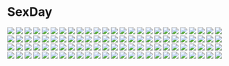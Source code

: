 # SexDay
![](https://konachan.com/image/ea625dd84910af99cce73391d72abb46/Konachan.com%20-%20251116%20all_male%20dragon%20elsword%20horns%20long_hair%20male%20ponytail%20red_eyes%20scorpion5050%20tagme_%28character%29%20white_hair.jpg)
![](https://konachan.com/jpeg/9f10498c1f0cef1f7165ec6c5eca883f/Konachan.com%20-%2020348%20animal%20azumanga_daioh%20cat%20nekokoneko%20transparent.jpg)
![](https://konachan.com/image/3303173a2b10c5e1ebbe53cb88914999/Konachan.com%20-%20193624%20anthropomorphism%20blonde_hair%20clouds%20kantai_collection%20scenic%20shimakaze_%28kancolle%29%20sunset%20water.jpg)
![](https://konachan.com/image/900e7f940e6ef61397c94d912afd7faa/Konachan.com%20-%20222503%20animal%20bird%20cang_yue_xue_feng%20feathers%20glasses%20jpeg_artifacts%20pantyhose%20school_uniform%20signed%20skirt%20sword%20touran-sai%20weapon%20wings%20yellow_eyes.jpg)
![](https://konachan.com/image/349d2bc8c229a4d77ab029b6a25fd515/Konachan.com%20-%2084209%20hatsune_miku%20twintails%20vocaloid.jpg)
![](https://konachan.com/jpeg/214bfc02b472ff27f739c907244dd215/Konachan.com%20-%20225475%20aqua_eyes%20barefoot%20blue_eyes%20blue_hair%20breasts%20cleavage%20clouds%20group%20long_hair%20navel%20ponytail%20red_eyes%20red_hair%20skintight%20sky%20swimsuit%20twintails.jpg)
![](https://konachan.com/image/10c9b0f0bd9bec0bdd875fdc969a782c/Konachan.com%20-%207395%20animal%20blue_hair%20cat%20innocent_eyes%20moon%20night%20purple_eyes%20sky.jpg)
![](https://konachan.com/image/0d21e75aa645f79f0edb7ef5ed0f83c4/Konachan.com%20-%2040770%20clannad%20fujibayashi_kyou%20gym_uniform%20key%20logo%20long_hair%20purple_eyes%20purple_hair%20zoom_layer.jpg)
![](https://konachan.com/jpeg/7aba72e38e1a3d399a538433437a7721/Konachan.com%20-%20117060%202girls%20fang%20headdress%20izayoi_sakuya%20maid%20remilia_scarlet%20touhou%20vampire.jpg)
![](https://konachan.com/image/bf82fc65bf0b6b394572388c24a20c31/Konachan.com%20-%20289637%20animal%20breasts%20cat%20cum%20itsutsuse%20original.jpg)
![](https://konachan.com/image/5c567fa58b2bc8dc6e864afaa0445b47/Konachan.com%20-%20268510%20brown_hair%20japanese_clothes%20kimono%20original%20signed%20socks%20umishima_senbon.jpg)
![](https://konachan.com/image/06ce572046577bf3cd408dcec4e6afd2/Konachan.com%20-%20252693%20barefoot%20blonde_hair%20blue_eyes%20dress%20long_hair%20original%20signed%20summer_dress%20tagme_%28artist%29.jpg)
![](https://konachan.com/jpeg/7b9fbfa2afdb654cdb15b61416bb407e/Konachan.com%20-%2034688%20hiiragi_tsukasa%20izumi_konata%20lucky_star.jpg)
![](https://konachan.com/image/5832878b67f3766e4580b0ff12627bc8/Konachan.com%20-%20197268%20anthropomorphism%20dress%20group%20hika_%28cross-angel%29%20k.r.t._girls%20kuuki_shoujo%20pantyhose%20uniform%20valentine%20wink%20xiao_ma%20xiao_qiong%20xuan_ying.jpg)
![](https://konachan.com/image/1f3e7a0bb7d50fdcd6a749061ba19cc7/Konachan.com%20-%20143989%20blush%20bow%20breasts%20building%20city%20cleavage%20clouds%20dress%20drink%20heart%20landscape%20long_hair%20moon%20night%20ponytail%20red_eyes%20sake%20scan%20scenic%20sky%20touhou.jpg)
![](https://konachan.com/jpeg/df41ccece191506ccb916303a6304f71/Konachan.com%20-%20254927%20ass%20bra%20green_hair%20long_hair%20original%20panties%20purple_eyes%20tagme_%28artist%29%20underwear.jpg)
![](https://konachan.com/image/a2f8ff1ed7fe06d238cb3ef6fdbea083/Konachan.com%20-%20177749%20bicolored_eyes%20breasts%20cleavage%20crown%20idolmaster%20idolmaster_cinderella_girls%20infinote%20takagaki_kaede.jpg)
![](https://konachan.com/jpeg/1573e96dcb18ea9d8528f82b1b289cea/Konachan.com%20-%20254557%20baba_%28baba_seimaijo%29%20blonde_hair%20hat%20long_hair%20matara_okina%20mirror%20touhou%20transparent%20yellow_eyes.jpg)
![](https://konachan.com/image/b97d5f7b523c10b529738d8d3f12425f/Konachan.com%20-%20144543%20blue_eyes%20blue_hair%20bra%20breasts%20cleavage%20headband%20jpeg_artifacts%20long_hair%20original%20panties%20school_uniform%20tears%20torn_clothes%20underwear%20wink%20yukiwo.jpg)
![](https://konachan.com/jpeg/a66d2a8789d5efe65b6e66fe61f2d902/Konachan.com%20-%20103233%20corset%20freezing%20genessa_roland%20kim_kwang-hyun%20panties%20ribbons%20stockings%20thighhighs%20twintails%20underwear%20undressing.jpg)
![](https://konachan.com/jpeg/5cfdbe82595ed2b7852ae100614499a3/Konachan.com%20-%20251256%20blue_hair%20blush%20cropped%20elbow_gloves%20gloves%20long_hair%20nipples%20no_bra%20open_shirt%20purple_eyes%20sayori%20tsushima_yoshiko%20watermark%20wings.jpg)
![](https://konachan.com/image/1eca1ed981db12935dd926994c40c678/Konachan.com%20-%20204983%20aya_shobon%20blue_eyes%20blue_hair%20blush%20breasts%20cleavage%20erect_nipples%20isis_%28p%26d%29%20long_hair%20puzzle_%26_dragons%20wet.jpg)
![](https://konachan.com/image/8e371e950048ef3131ef5cbe1e7754af/Konachan.com%20-%2051314%20blockice.jpg)
![](https://konachan.com/jpeg/8cd22a1fed9e80fdfd78aaaa07f1e815/Konachan.com%20-%2098071%20close%20mahou_shoujo_madoka_magica%20red_hair%20sakura_kyouko%20transparent%20vector.jpg)
![](https://konachan.com/image/25e88eab0aa24d1abaf690eca491f2ae/Konachan.com%20-%20161664%20blue_eyes%20blush%20breasts%20long_hair%20namamo_nanase%20nipples%20patchouli_knowledge%20purple_hair%20pussy%20touhou%20uncensored%20wet.jpg)
![](https://konachan.com/image/fd073927c36dcf8a593f6c662b04fdee/Konachan.com%20-%20158807%20animal_ears%20bow%20breasts%20bunny_ears%20bunnygirl%20cleavage%20cosplay%20glasses%20gym_uniform%20kagiyama_hina%20nurse%20panties%20tagme%20touhou%20underwear%20yakumo_yukari.jpg)
![](https://konachan.com/image/c31fe369b012dcd73b878a3db18229b0/Konachan.com%20-%20164462%20animal%20bubbles%20fish%20hatsune_miku%20hibiya%20underwater%20vocaloid%20water.jpg)
![](https://konachan.com/image/1895b4083ab906bde6b20be3887b999e/Konachan.com%20-%20287329%20braids%20brown_eyes%20chain%20gilgamesh%20gray_hair%20group%20horns%20loli%20long_hair%20male%20petals%20pink_eyes%20rider%20scythe%20spear%20tattoo%20thighhighs%20weapon%20wink.jpg)
![](https://konachan.com/image/2259b92be38d2d5224c23a0655d5fb54/Konachan.com%20-%2053560%20hatsune_miku%20kagamine_len%20kagamine_rin%20kaito%20male%20megurine_luka%20meiko%20tagme_%28artist%29%20vocaloid.jpg)
![](https://konachan.com/jpeg/eff8a6e173c4936e473f540e48340bcd/Konachan.com%20-%20286708%20cage%20cape%20dark%20fate_%28series%29%20feathers%20gray_%28lord_el-melloi_ii%29%20gray_hair%20green_eyes%20hoodie%20kneehighs%20nasii%20short_hair%20skirt.jpg)
![](https://konachan.com/image/54c1e44d340fb74c3d90d190e00e450c/Konachan.com%20-%20286565%20animal%20bird%20cat%20clouds%20feel_%28nasitaki%29%20original%20scenic%20school_uniform%20signed%20sky%20stars%20water.jpg)
![](https://konachan.com/image/bc5b753edde568cd69c2690d30b58bd8/Konachan.com%20-%2099027%20black_rock_shooter%20kuroi_mato.jpg)
![](https://konachan.com/image/de85c13fcf80bd1bc617025d03277a5e/Konachan.com%20-%20237863%20aqua_eyes%20aqua_hair%20hatsune_miku%20jie_laite%20long_hair%20navel%20panties%20thighhighs%20twintails%20underwear%20vocaloid.jpg)
![](https://konachan.com/image/0bc141989abd525f086157a5057c808f/Konachan.com%20-%20150956%20blonde_hair%20blue_eyes%20brown_eyes%20brown_hair%20cirno%20dress%20fairy%20group%20hakurei_reimu%20hat%20ibuki_suika%20kirisame_marisa%20lia-sama%20snow%20touhou%20winter%20witch.jpg)
![](https://konachan.com/image/5965e0e6fbd639faf0873bd60b7bbe72/Konachan.com%20-%20154751%20kance%20tagme.jpg)
![](https://konachan.com/image/1c8559d6eba28b90d7fd9cdad8c228c3/Konachan.com%20-%20194822%20bed%20blush%20boots%20breasts%20brown_hair%20collar%20condom%20corset%20cum%20dress%20glasses%20green_eyes%20group%20panties%20penis%20sex%20skirt%20socks%20thighhighs%20underwear%20urakanda.jpg)
![](https://konachan.com/jpeg/7752ed84ba53c87714fe33c857850816/Konachan.com%20-%20281737%20breasts%20brown_eyes%20cherry_blossoms%20flowers%20horns%20japanese_clothes%20kimono%20lansane%20long_hair%20navel%20no_bra%20open_shirt%20original%20signed%20white%20white_hair.jpg)
![](https://konachan.com/jpeg/817bbbd97dd57426854481942cd57df4/Konachan.com%20-%20213240%20animal_ears%20brown_eyes%20brown_hair%20building%20car%20dark%20dreadtie%20foxgirl%20original%20scenic%20short_hair%20signed%20sunset%20tail%20tree.jpg)
![](https://konachan.com/image/b2c349375ab348b146860b8e57cba0d6/Konachan.com%20-%20275520%20ass%20barefoot%20breasts%20brown_eyes%20long_hair%20nana_mikoto%20original%20panties%20stars%20topless%20underwear%20white_hair.jpg)
![](https://konachan.com/image/45126759dd5784776de62eea2677094c/Konachan.com%20-%2015836%20tagme.jpg)
![](https://konachan.com/jpeg/f991cf89b5135919740cd04aa5a9973d/Konachan.com%20-%20182500%20anthropomorphism%20blonde_hair%20blush%20elbow_gloves%20gloves%20green_eyes%20headband%20long_hair%20nanao_naru%20rensouhou-chan%20scan%20skirt%20swim_ring%20thighhighs%20water.jpg)
![](https://konachan.com/image/9884ff1b4824444553ba70a6ed1c0bcc/Konachan.com%20-%2063399%20favorite%20game_cg%20hoshizora_no_memoria%20tagme.jpg)
![](https://konachan.com/image/ca3eedeed9da40c806706db0f563bb7f/Konachan.com%20-%2098436%202girls%20hakurei_reimu%20japanese_clothes%20kedama_milk%20kirisame_marisa%20miko%20touhou%20witch.jpg)
![](https://konachan.com/jpeg/71c8b46cd6dda781b8f072d5827b3a41/Konachan.com%20-%20276763%20aqua_eyes%20ass%20breasts%20bunnygirl%20cleavage%20collar%20damegane%20gloves%20group%20headband%20long_hair%20original%20pantyhose%20pink_eyes%20red_eyes%20tail%20wink%20wristwear.jpg)
![](https://konachan.com/image/9ec9c86e6914f7b4e5563934143b6c91/Konachan.com%20-%205861%20hiiragi_akao%20jinki_extend%20kawamoto_satsuki%20kousaka_rui%20mel_j_vanette%20tachibana_elnie.jpg)
![](https://konachan.com/jpeg/bd813a267967c19b7a4bf408b8d19b6d/Konachan.com%20-%20269905%20anthropomorphism%20azur_lane%20blush%20bow%20clouds%20dress%20kurot%20long_hair%20purple_eyes%20purple_hair%20skirt_lift%20sky%20thighhighs%20unicorn_%28azur_lane%29.jpg)
![](https://konachan.com/image/e9054c930d7a8d5b2d6049474390e32b/Konachan.com%20-%20306134%202girls%20ass%20barefoot%20catgirl%20cum%20karyl%20kokkoro%20luode_huayuan%20princess_connect%21%20thighhighs%20torn_clothes.jpg)
![](https://konachan.com/jpeg/471abecc56c01bacade552e53b4031d4/Konachan.com%20-%2070445%20akebi_yusa%20blonde_hair%20censored%20game_cg%20green_eyes%20nipples%20nude%20valentine_pink.jpg)
![](https://konachan.com/image/54c34e6dfea6367111935acedd3dd8bd/Konachan.com%20-%2092049%20barefoot%20blonde_hair%20book%20dress%20mochizuki_saku%20original%20short_hair%20sleeping.jpg)
![](https://konachan.com/jpeg/9ab8b216f9290090ad9fac1a018d3b6d/Konachan.com%20-%20147509%20game_cg%20otama%21_otaku_nakama_wa_chikkoi_mania%20otemachi_momiji%20waitress.jpg)
![](https://konachan.com/image/2a1a745bd9f0bfa54ba013e71b0995eb/Konachan.com%20-%2022768%20ran_%28texhnolyze%29%20texhnolyze.jpg)
![](https://konachan.com/image/7b88aaf8f805bbd894600094712fc5a6/Konachan.com%20-%2051403%20animal%20bird%20dress%20hatsune_miku%20scenic%20sleeping%20summer_dress%20tree%20vocaloid.jpg)
![](https://konachan.com/jpeg/64efd561253a371e33556eb180c3d814/Konachan.com%20-%20219705%20aqua_eyes%20blue_eyes%20blush%20breasts%20building%20cleavage%20game_cg%20glasses%20gray_hair%20group%20loli%20long_hair%20male%20pink_hair%20red_eyes%20ribbons%20skirt%20twins%20velvet.jpg)
![](https://konachan.com/image/647cc67bc853aa18399c1d25b7381c58/Konachan.com%20-%2066481%20hatsune_miku%20kagamine_len%20kagamine_rin%20male%20semaru%20shiro_no_musume_%28vocaloid%29%20vocaloid.jpg)
![](https://konachan.com/jpeg/89737657f774db0b089cbf48cc261275/Konachan.com%20-%2057861%20hayate_no_gotoku%20maid%20maria_%28hayate_no_gotoku%29.jpg)
![](https://konachan.com/image/50844877f9509fc71fe68be2c53140b7/Konachan.com%20-%2019196%20berserker%20blood%20fate_%28series%29%20fate_stay_night%20illyasviel_von_einzbern.jpg)
![](https://konachan.com/image/985f8b862302ca4d876571448c019c15/Konachan.com%20-%2094333%20gray_hair%20japanese_clothes%20kawagishi_keitarou%20kimono%20kuki_monshiro%20long_hair%20maji_de_watashi_ni_koi_shinasai%21%20purple_eyes.jpg)
![](https://konachan.com/image/a6158d243935d9c1cbfdcc38a75b7b57/Konachan.com%20-%20100237%20gray%20jpeg_artifacts%20nagato_yuki%20shamisen%20suzumiya_haruhi_no_yuutsu.jpg)
![](https://konachan.com/image/737c78bc76954f3768df8e32fbb315d2/Konachan.com%20-%20191225%20di_gi_charat.jpg)
![](https://konachan.com/jpeg/598224fefa4fd4e77a4052a822ab7399/Konachan.com%20-%20175339%20ass%20ass_grab%20blush%20censored%20game_cg%20glace%20gray_hair%20japanese_clothes%20penis%20sesena_yau%20sex%20skirt%20timepiece_ensemble%20tsukiyono_chiara%20twintails.jpg)
![](https://konachan.com/image/c3e25a15cf6b66891a79d0b2635e11b5/Konachan.com%20-%20147470%20boots%20daidou_%28demitasse%29%20halloween%20megurine_luka%20pink_hair%20takoluka%20thighhighs%20vocaloid.jpg)
![](https://konachan.com/jpeg/70335ac7b0a2230dba46874d72698345/Konachan.com%20-%20292294%20bed%20blush%20breasts%20fate_%28series%29%20glasses%20navel%20nipples%20pantyhose%20penis%20pink_hair%20purple_eyes%20pussy%20sex%20short_hair%20tie%20topless%20torn_clothes%20uncensored.jpg)
![](https://konachan.com/jpeg/6afa0793f8177430e769e4d751f7294b/Konachan.com%20-%20267834%20anus%20ass%20ass_grab%20blue_eyes%20blue_hair%20bondage%20breasts%20chain%20f-cla%20game_cg%20horns%20long_hair%20navel%20nipples%20nude%20penis%20pussy%20sex%20tail%20thighhighs.jpg)
![](https://konachan.com/jpeg/282201cbc16a321edce74b2143612adc/Konachan.com%20-%20238507%20ass%20bed%20blue_hair%20breasts%20censored%20green_eyes%20idolmaster%20karisuwaya%20long_hair%20nipples%20no_bra%20nopan%20penis%20pussy%20pussy_juice%20sex%20spread_legs%20thighhighs.jpg)
![](https://konachan.com/image/263d00f969a4ebab929227e673668674/Konachan.com%20-%20102132%20animal%20animal_ears%20aqua_hair%20barefoot%20bird%20hatsune_miku%20tail%20vocaloid.jpg)
![](https://konachan.com/image/75f8a3386edc6c6c7dcd4b092962fe29/Konachan.com%20-%2099237%202girls%20akemi_homura%20black_hair%20crying%20kaname_madoka%20mahou_shoujo_madoka_magica%20pink_hair%20purple_eyes%20red_eyes%20saisou_%282ndere%29%20tears%20water%20wet.jpg)
![](https://konachan.com/jpeg/48e3113862d884c681da0a6d3ed52ce3/Konachan.com%20-%2036725%20arpeggio.jpg)
![](https://konachan.com/image/a0244a02bd6bc0b81a9de960f768bd7f/Konachan.com%20-%20156562%20alcd%20blonde_hair%20dragon%20dress%20gray_hair%20long_hair%20original%20pixiv_fantasia%20staff%20sword%20weapon.jpg)
![](https://konachan.com/image/3b663aa7a0ceef0e3860c4dd3e68b9b1/Konachan.com%20-%20161788%20clouds%20grass%20landscape%20macnaut%20nobody%20original%20scenic%20signed%20sky.jpg)
![](https://konachan.com/image/bd00cfa7975f294adfacaa055e4c478c/Konachan.com%20-%20216226%202girls%20bed%20blue_eyes%20breasts%20butterfly%20choker%20cleavage%20flowers%20gloves%20hat%20ribbons%20rose%20stockings%20takoluka%20vocaloid%20watermark%20wings%20wristwear.jpg)
![](https://konachan.com/image/ab4f5ab2904d2f7f18cac194839e0d46/Konachan.com%20-%2064237%20blue_eyes%20headphones%20long_hair%20megurine_luka%20pink_hair%20vocaloid.jpg)
![](https://konachan.com/image/3a6939d9bd81ee95cc39fa391c3d2b74/Konachan.com%20-%20226539%20kofboy%20saigyouji_yuyuko%20touhou%20yakumo_ran%20yakumo_yukari.jpg)
![](https://konachan.com/image/f4680a976f20573423e1f98a140b74ed/Konachan.com%20-%2051684%20tagme.jpg)
![](https://konachan.com/image/48f6c20b5dfdce5cc158f549e733fe88/Konachan.com%20-%20165641%20grass%20hono_mochizuki%20landscape%20nobody%20original%20scenic%20silhouette%20sky%20sunset%20tree.jpg)
![](https://konachan.com/image/d53ce879f9392b554df034862f9a23b6/Konachan.com%20-%2019734%20aqua_hair%20gloves%20gotoh_keiji%20kiddy_grade%20lumiere%20purple_eyes.jpg)
![](https://konachan.com/image/b902f925859b40fbc06c01cc38f07930/Konachan.com%20-%2021342%20black_hair%20brown_eyes%20hakurei_reimu%20japanese_clothes%20long_hair%20miko%20touhou%20zoom_layer.jpg)
![](https://konachan.com/image/faae5cd49a811b13ba400ad48fe566d4/Konachan.com%20-%20111493%20halloween%20loli_ruri%20pointed_ears%20ragnarok_online%20tagme.jpg)
![](https://konachan.com/jpeg/4275e8cd22ebd1d7e791f7c60c6fe36c/Konachan.com%20-%20242863%20blush%20bones%20cent-001%20ellias_ainsworth%20green_eyes%20hatori_chise%20horns%20mahou_tsukai_no_yome%20red_hair%20short_hair%20skull%20tie.jpg)
![](https://konachan.com/jpeg/d4f8f43f66964b1ded30a7fc32f2ba47/Konachan.com%20-%20281214%20bed%20black_hair%20book%20green_eyes%20kizuchi_r%20long_hair%20navel%20necklace%20nipples%20nude%20original%20ponytail%20pussy%20signed%20uncensored.jpg)
![](https://konachan.com/image/035c04484036c267e61018a6053c4e7c/Konachan.com%20-%2011218%20tagme.jpg)
![](https://konachan.com/jpeg/8126278a86bff6aee7c4c64252e8ae81/Konachan.com%20-%2082990%20black_hair%20brown_eyes%20close%20fukiyose_seiri%20long_hair%20to_aru_kagaku_no_railgun%20to_aru_majutsu_no_index%20vector.jpg)
![](https://konachan.com/jpeg/5d4a2cee99a7c9d161dd1f3c783bbace/Konachan.com%20-%2032237%20air%20group%20kamio_haruko%20kamio_misuzu%20key%20kirishima_hijiri%20kirishima_kano%20megami%20michiru%20potato%20scan%20tohno_minagi.jpg)
![](https://konachan.com/image/17a05c16e82c515355cd10559d7b3180/Konachan.com%20-%2091146%20animal_ears%20bunny_ears%20bunnygirl%20houtengeki%20kneehighs%20long_hair%20purple_hair%20red_eyes%20reisen_udongein_inaba%20skirt%20tie%20touhou.jpg)
![](https://konachan.com/jpeg/6aaaaeccdaaf104f18505a124803d50e/Konachan.com%20-%20164481%20apron%20ekureeru%20gray_hair%20izayoi_sakuya%20maid%20pantyhose%20red_eyes%20touhou%20transparent.jpg)
![](https://konachan.com/image/193192d13e3d09eec16f53f6bf834585/Konachan.com%20-%20190087%20chris4708%20hatsune_miku%20vocaloid.jpg)
![](https://konachan.com/image/203165bad53965de4f6d6ae27b539005/Konachan.com%20-%20307307%20aqua_eyes%20blonde_hair%20blush%20breasts%20choker%20cleavage%20close%20headband%20long_hair%20parody%20sailor_moon%20school_uniform%20tsukino_usagi%20twintails.jpg)
![](https://konachan.com/jpeg/6417352cecc458044f19e2129af5d9a1/Konachan.com%20-%20272155%20animal_ears%20bed%20blonde_hair%20cape%20dress%20fang%20foxgirl%20headband%20hoodie%20loli%20long_hair%20meito_harmren%20multiple_tails%20red_eyes%20signed%20tail%20twintails.jpg)
![](https://konachan.com/jpeg/1d995434687d1a635a6852ce89015ff1/Konachan.com%20-%20239480%20aspara%20brown_hair%20camera%20card_captor_sakura%20kero%20kinomoto_sakura%20short_hair.jpg)
![](https://konachan.com/image/f25ead9bd463f27d466a9bd21f2894f8/Konachan.com%20-%20241244%20animal%20aqua_eyes%20ass%20bodysuit%20boots%20breasts%20cat%20erotibot%20gloves%20long_hair%20mask%20persona%20persona_5%20pussy%20red%20thighhighs%20twintails%20watermark%20weapon.jpg)
![](https://konachan.com/image/4909c6dfa6cdcf9256f167b3022e5a46/Konachan.com%20-%2028592%20anal%20aqua_eyes%20blue_hair%20breasts%20censored%20chu_x_chu%20game_cg%20panties%20panty_pull%20penis%20pussy%20sex%20stockings%20thighhighs%20underwear%20unisonshift%20vibrator.jpg)
![](https://konachan.com/jpeg/11cb30096fed9adb4a4ce728daa92452/Konachan.com%20-%20182726%20bodysuit%20breasts%20cleavage%20darkstalkers%20demon%20elbow_gloves%20gloves%20green_eyes%20green_hair%20long_hair%20magic%20skintight%20skull%20succubus%20wings%20yazuwo.jpg)
![](https://konachan.com/image/c22f4e9ba4d1e9930cbef0398f7010eb/Konachan.com%20-%20222007%20blue_eyes%20bodysuit%20boots%20elbow_gloves%20gloves%20necklace%20nun%20original%20red_hair%20sword%20thighhighs%20tori_%28puru0083%29%20weapon.jpg)
![](https://konachan.com/image/2fb7a1799381173594b68db1613d24e8/Konachan.com%20-%2035743%20azuma_mayumi%20erementar_gerad%20erementar_gerad_ao_no_senki.jpg)
![](https://konachan.com/image/6513b4df61a5b837c0b077d5aac839b0/Konachan.com%20-%20236132%20aquamary%20clouds%20nobody%20original%20sky%20watermark.jpg)
![](https://konachan.com/image/ec4c897f7e57e11eebe52be93e39bcdd/Konachan.com%20-%20114482%20katana%20konpaku_youmu%20myon%20school_uniform%20sword%20touhou%20weapon.jpg)
![](https://konachan.com/image/2f0a65e60df65052717103ee40a76f34/Konachan.com%20-%20236327%20all_male%20black_hair%20blush%20braids%20bubbles%20close%20gray_hair%20honebami_toshiro%20hug%20long_hair%20male%20re_moyo%20short_hair%20touken_ranbu%20underwater%20water.jpg)
![](https://konachan.com/image/60d96d135da253e1bde1cc05179c225f/Konachan.com%20-%20100025%20akemi_homura%20kaname_madoka%20kyuubee%20mahou_shoujo_madoka_magica%20miki_sayaka%20sakura_kyouko%20tomoe_mami.jpg)
![](https://konachan.com/image/5dee888e9b9f5fb1231b98af30567ae8/Konachan.com%20-%20236514%20archibald_%28adahalt389zp%29%20bed%20blush%20brown_eyes%20brown_hair%20hibike%21_euphonium%20nopan%20oumae_kumiko%20phone%20pubic_hair%20sex%20short_hair.jpg)
![](https://konachan.com/image/6a46ef01e07c1674f0e8edf1c817e929/Konachan.com%20-%20103148%20blonde_hair%20blue_eyes%20breasts%20cleavage%20sweet_devil_%28vocaloid%29%20tail%20thighhighs%20tie%20vocaloid.jpg)
![](https://konachan.com/jpeg/8739dbfbac1154ba2937aab3d99b710d/Konachan.com%20-%20271523%20blush%20braids%20brown_hair%20japanese_clothes%20lolita_fashion%20long_hair%20matsumiya_kiseri%20red_eyes%20scan%20socks.jpg)
